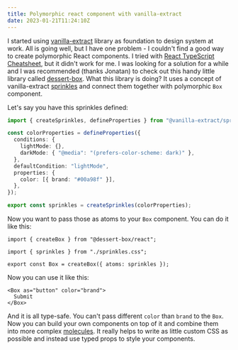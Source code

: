 ```yaml
---
title: Polymorphic react component with vanilla-extract
date: 2023-01-21T11:24:10Z
---
```


I started using [vanilla-extract](https://vanilla-extract.style/) library as foundation to design system at work. All is going well, but I have one problem - I couldn't find a good way to create polymorphic React components. I tried with [React TypeScript Cheatsheet](https://react-typescript-cheatsheet.netlify.app/docs/advanced/patterns_by_usecase/#polymorphic-components-eg-with-as-props), but it didn't work for me. I was looking for a solution for a while and I was recommended (thanks Jonatan) to check out this handy little library called [dessert-box](https://github.com/TheMightyPenguin/dessert-box). What this library is doing? It uses a concept of vanilla-extract [sprinkles](https://vanilla-extract.style/documentation/packages/sprinkles/) and connect them together with polymorphic `Box` component.

Let's say you have this sprinkles defined:

```ts
import { createSprinkles, defineProperties } from "@vanilla-extract/sprinkles";

const colorProperties = defineProperties({
  conditions: {
    lightMode: {},
    darkMode: { "@media": "(prefers-color-scheme: dark)" },
  },
  defaultCondition: "lightMode",
  properties: {
    color: [{ brand: "#00a98f" }],
  },
});

export const sprinkles = createSprinkles(colorProperties);
```

Now you want to pass those as atoms to your `Box` component. You can do it like this:

```tsx
import { createBox } from "@dessert-box/react";

import { sprinkles } from "./sprinkles.css";

export const Box = createBox({ atoms: sprinkles });
```

Now you can use it like this:

```tsx
<Box as="button" color="brand">
  Submit
</Box>
```

And it is all type-safe. You can't pass different `color` than `brand` to the `Box`. Now you can build your own components on top of it and combine them into more complex [molecules](https://atomicdesign.bradfrost.com/chapter-2/). It really helps to write as little custom CSS as possible and instead use typed props to style your components.
